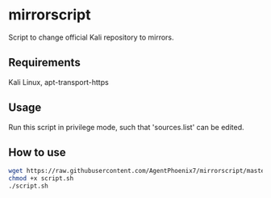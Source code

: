 # mirrorscript

Script to change official Kali repository to mirrors.

## Requirements

Kali Linux, apt-transport-https

## Usage

Run this script in privilege mode, such that 'sources.list' can be edited.

## How to use

```bash
wget https://raw.githubusercontent.com/AgentPhoenix7/mirrorscript/master/script.sh
chmod +x script.sh
./script.sh
```

